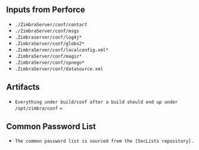 ## Inputs from Perforce

- `./ZimbraServer/conf/contact`
- `./ZimbraServer/conf/msgs`
- `.Zimbraserver/conf/log4j*`
- `.ZimbraServer/conf/globs2*`
- `.ZimbraServer/conf/localconfig.xml*`
- `.ZimbraServer/conf/magic*`
- `.ZimbraServer/conf/spnego*`
- `.ZimbraServer/conf/datasource.xml`


## Artifacts

- `Everything under build/conf after a build should end up under /opt/zimbra/conf`
~                    


## Common Password List

- `The common password list is sourced from the [SecLists repository].`

[SecLists repository]: https://github.com/danielmiessler/SecLists